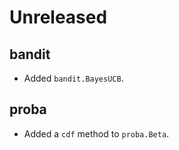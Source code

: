 # Unreleased

## bandit

- Added `bandit.BayesUCB`.

## proba

- Added a `cdf` method to `proba.Beta`.
